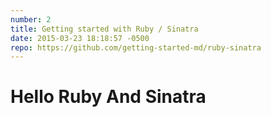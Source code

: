 ```yaml
---
number: 2
title: Getting started with Ruby / Sinatra
date: 2015-03-23 18:18:57 -0500
repo: https://github.com/getting-started-md/ruby-sinatra
---
```


# Hello Ruby And Sinatra